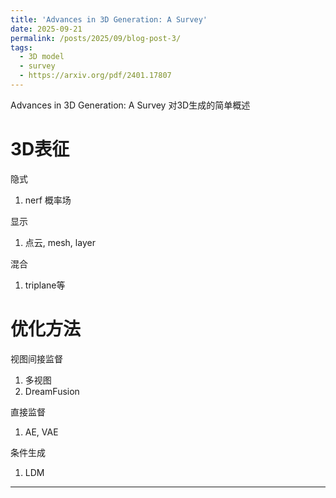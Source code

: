 ```yaml
---
title: 'Advances in 3D Generation: A Survey'
date: 2025-09-21
permalink: /posts/2025/09/blog-post-3/
tags:
  - 3D model
  - survey
  - https://arxiv.org/pdf/2401.17807
---
```


Advances in 3D Generation: A Survey
对3D生成的简单概述

3D表征
======

隐式

1. nerf 概率场

显示

1. 点云, mesh, layer

混合

1. triplane等

优化方法
======

视图间接监督

1. 多视图
2. DreamFusion

直接监督

1. AE, VAE

条件生成

1. LDM

------